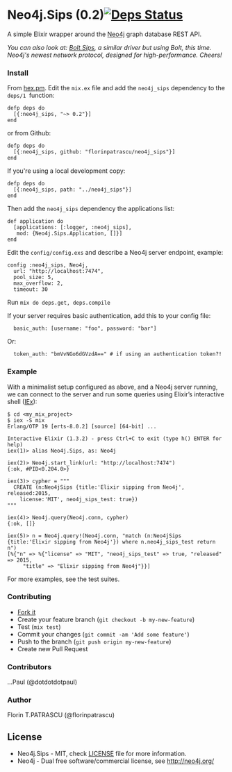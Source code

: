 Neo4j.Sips (0.2)[![Deps Status](https://beta.hexfaktor.org/badge/all/github/florinpatrascu/neo4j_sips.svg)](https://beta.hexfaktor.org/github/florinpatrascu/neo4j_sips)
==========

A simple Elixir wrapper around the [Neo4j](http://neo4j.com/developer/get-started/) graph database REST API.

*You can also look at: [Bolt.Sips](https://github.com/florinpatrascu/bolt_sips), a similar driver but using Bolt, this time. Neo4j's newest network protocol, designed for high-performance. Cheers!*

### Install

From [hex.pm](https://hex.pm/packages/neo4j_sips). Edit the `mix.ex` file and add the `neo4j_sips` dependency to the `deps/1 `function:

    defp deps do
      [{:neo4j_sips, "~> 0.2"}]
    end

or from Github:

    defp deps do
      [{:neo4j_sips, github: "florinpatrascu/neo4j_sips"}]
    end

If you're using a local development copy:

    defp deps do
      [{:neo4j_sips, path: "../neo4j_sips"}]
    end

Then add the `neo4j_sips` dependency the applications list:

    def application do
      [applications: [:logger, :neo4j_sips],
       mod: {Neo4j.Sips.Application, []}]
    end


Edit the `config/config.exs` and describe a Neo4j server endpoint, example:

    config :neo4j_sips, Neo4j,
      url: "http://localhost:7474",
      pool_size: 5,
      max_overflow: 2,
      timeout: 30

Run `mix do deps.get, deps.compile`

If your server requires basic authentication, add this to your config file:
      
      basic_auth: [username: "foo", password: "bar"]
      
Or:
      
      token_auth: "bmVvNGo6dGVzdA==" # if using an authentication token?!
  
### Example

With a minimalist setup configured as above, and a Neo4j server running, we can connect to the server and run some queries using Elixir’s interactive shell ([IEx](http://elixir-lang.org/docs/stable/iex/IEx.html)):

    $ cd <my_mix_project>
    $ iex -S mix
    Erlang/OTP 19 [erts-8.0.2] [source] [64-bit] ...

    Interactive Elixir (1.3.2) - press Ctrl+C to exit (type h() ENTER for help)
    iex(1)> alias Neo4j.Sips, as: Neo4j

    iex(2)> Neo4j.start_link(url: "http://localhost:7474")
    {:ok, #PID<0.204.0>}

    iex(3)> cypher = """
      CREATE (n:Neo4jSips {title:'Elixir sipping from Neo4j', released:2015, 
        license:'MIT', neo4j_sips_test: true})
    """

    iex(4)> Neo4j.query(Neo4j.conn, cypher)
    {:ok, []}

    iex(5)> n = Neo4j.query!(Neo4j.conn, "match (n:Neo4jSips {title:'Elixir sipping from Neo4j'}) where n.neo4j_sips_test return n")
    [%{"n" => %{"license" => "MIT", "neo4j_sips_test" => true, "released" => 2015,
         "title" => "Elixir sipping from Neo4j"}}]
      
For more examples, see the test suites.

### Contributing

- [Fork it](https://github.com/florinpatrascu/neo4j_sips/fork)
- Create your feature branch (`git checkout -b my-new-feature`)
- Test (`mix test`)
- Commit your changes (`git commit -am 'Add some feature'`)
- Push to the branch (`git push origin my-new-feature`)
- Create new Pull Request

### Contributors
...Paul (@dotdotdotpaul)

### Author
Florin T.PATRASCU (@florinpatrascu)

## License
* Neo4j.Sips - MIT, check [LICENSE](LICENSE) file for more information.
* Neo4j - Dual free software/commercial license, see http://neo4j.org/
